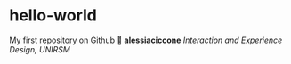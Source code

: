 # hello-world
My first repository on Github 👋
**alessiaciccone**
*Interaction and Experience Design, UNIRSM*
